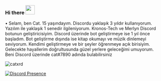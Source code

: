 ### Hi there <img src = "https://cdn.discordapp.com/emojis/763113602868707328.png?v=1" high="20px" width="30px">


• Selam, ben Cat. 15 yaşındayım. Discordu yaklaşık 3 yıldır kullanıyorum. Yazılım ile yaklaşık 1 senedir ilgileniyorum. Kronos-Tech ve Merlyn Discord botunun geliştiricisiyim. Discord üzerinde bot geliştirmeye ise 1 yıl önce başladım. Bot geliştirme dışında ise kitap okumayı ve müzik dinlemeyi seviyorum. Kendimi geliştirmeye ve bir şeyler öğrenmeye açık birisiyim. Gelecekte hayallerim doğrultusunda güzel yerlere geleceğimi umuyorum. Beni Discord üzerinde cat#7890 adında bulabilirsiniz

<img src="https://komarev.com/ghpvc/?username=catxrd&label=Ziyaretçi%20Sayısı&color=000000" alt="catxrd" />


[![Discord Presence](https://lanyard-profile-readme.vercel.app/api/377152186234437633?theme=light&bg=000000&animated=false&hideDiscrim=false&borderRadius=30px)](https://discord.com/users/377152186234437633)
